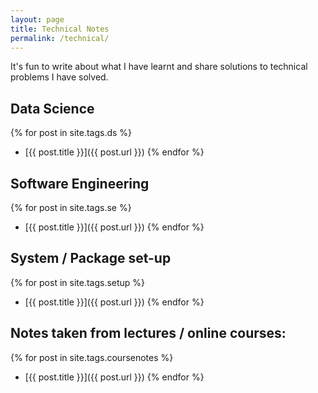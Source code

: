 ```yaml
---
layout: page
title: Technical Notes
permalink: /technical/
---
```


It's fun to write about what I have learnt and share solutions to technical problems I have solved.

## Data Science

{% for post in site.tags.ds %}
 - [{{ post.title }}]({{ post.url }})
{% endfor %}

## Software Engineering

{% for post in site.tags.se %}
 - [{{ post.title }}]({{ post.url }})
{% endfor %}

## System / Package set-up

{% for post in site.tags.setup %}
 - [{{ post.title }}]({{ post.url }})
{% endfor %}

## Notes taken from lectures / online courses:

{% for post in site.tags.coursenotes %}
 - [{{ post.title }}]({{ post.url }})
{% endfor %}

